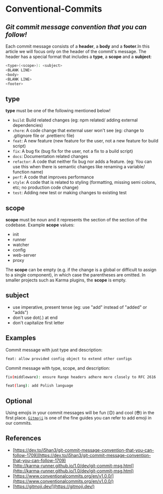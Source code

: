 # Conventional-Commits
## _Git commit message convention that you can follow!_

Each commit message consists of a **header**, a **body** and a **footer**.In this article we will focus only on the header of the commit's message.
The header has a special format that includes a **type**, a **scope** and a **subject**:

```sh
<type>(<scope>): <subject>
<BLANK LINE>
<body>
<BLANK LINE>
<footer>
```

## type


**type** must be one of the following mentioned below!
- `build`: Build related changes (eg: npm related/ adding external dependencies)
- `chore`: A code change that external user won't see (eg: change to .gitignore file or .prettierrc file)
- `feat`: A new feature (new feature for the user, not a new feature for build script)
- `fix`: A bug fix (bug fix for the user, not a fix to a build script)
- `docs`: Documentation related changes
- `refactor`: A code that neither fix bug nor adds a feature. (eg: You can use this when there is semantic changes like renaming a variable/ function name)
- `perf`: A code that improves performance
- `style`: A code that is related to styling (formatting, missing semi colons, etc; no production code change)
- `test`: Adding new test or making changes to existing test


## scope

**scope** must be noun and it represents the section of the section of the codebase.
Example **scope** values:
- init
- runner
- watcher
- config
- web-server
- proxy

The **scope** can be empty (e.g. if the change is a global or difficult to assign to a single component), in which case the parentheses are omitted. In smaller projects such as Karma plugins, the **scope** is empty.

## subject
- use imperative, present tense (eg: use "add" instead of "added" or "adds")
- don't use dot(.) at end
- don't capitalize first letter

## Examples
Commit message with just type and description:
```sh
feat: allow provided config object to extend other configs
```
Commit message with type, scope, and description:
```sh
fix(middleware): ensure Range headers adhere more closely to RFC 2616

feat(lang): add Polish language
```
## Optional

Using emojis in your commit messages will be fun (😊) and cool (😎) in the first place.
[`Gitmoji`](https://gitmoji.dev/) is one of the fine guides you can refer to add emoji in our commits.


## References

- [https://dev.to/i5han3/git-commit-message-convention-that-you-can-follow-1709](https://dev.to/i5han3/git-commit-message-convention-that-you-can-follow-1709)
- [http://karma-runner.github.io/1.0/dev/git-commit-msg.html](http://karma-runner.github.io/1.0/dev/git-commit-msg.html)
- [https://www.conventionalcommits.org/en/v1.0.0/](https://www.conventionalcommits.org/en/v1.0.0/)
- [https://gitmoji.dev/](https://gitmoji.dev/)
